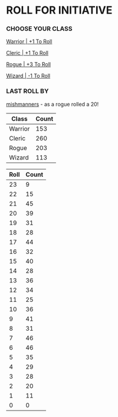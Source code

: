 # ROLL FOR INITIATIVE
### CHOOSE YOUR CLASS

[Warrior | +1 To Roll](https://github.com/benjaminsampica/benjaminsampica/issues/new?title=roll%7Cwarrior&body=Just+click+%27Submit+new+issue%27.)

[Cleric | +1 To Roll](https://github.com/benjaminsampica/benjaminsampica/issues/new?title=roll%7Ccleric&body=Just+click+%27Submit+new+issue%27.)

[Rogue | +3 To Roll](https://github.com/benjaminsampica/benjaminsampica/issues/new?title=roll%7Crogue&body=Just+click+%27Submit+new+issue%27.)

[Wizard | -1 To Roll](https://github.com/benjaminsampica/benjaminsampica/issues/new?title=roll%7Cwizard&body=Just+click+%27Submit+new+issue%27.)
### LAST ROLL BY
[mishmanners](https://www.github.com/mishmanners) - as a rogue rolled a 20!

|Class|Count|
|-|-|
|Warrior|153|
|Cleric|260|
|Rogue|203|
|Wizard|113|

|Roll|Count|
|-|-|
|23|9
|22|15
|21|45
|20|39
|19|31
|18|28
|17|44
|16|32
|15|40
|14|28
|13|36
|12|34
|11|25
|10|36
|9|41
|8|31
|7|46
|6|46
|5|35
|4|29
|3|28
|2|20
|1|11
|0|0
